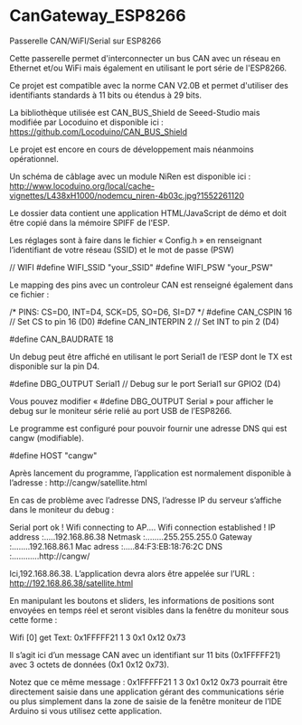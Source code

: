 # CanGateway_ESP8266
Passerelle CAN/WiFI/Serial sur ESP8266

Cette passerelle permet d'interconnecter un bus CAN avec un réseau en Ethernet et/ou WiFi mais également en utilisant le port série de l'ESP8266.

Ce projet est compatible avec la norme CAN V2.0B et permet d'utiliser des identifiants standards à 11 bits ou étendus à 29 bits.

La bibliothèque utilisée est CAN_BUS_Shield de Seeed-Studio mais modifiée par Locoduino et disponible ici : https://github.com/Locoduino/CAN_BUS_Shield

Le projet est encore en cours de développement mais néanmoins opérationnel.

Un schéma de câblage avec un module NiRen est disponible ici : http://www.locoduino.org/local/cache-vignettes/L438xH1000/nodemcu_niren-4b03c.jpg?1552261120

Le dossier data contient une application HTML/JavaScript de démo et doit être copié dans la mémoire SPIFF de l'ESP.

Les réglages sont à faire dans le fichier « Config.h » en renseignant l’identifiant de votre réseau (SSID) et le mot de passe (PSW)

// WIFI
#define WIFI_SSID          "your_SSID"
#define WIFI_PSW           "your_PSW"

Le mapping des pins avec un controleur CAN est renseigné également dans ce fichier :

/* PINS:  CS=D0, INT=D4, SCK=D5, SO=D6, SI=D7 */
#define CAN_CSPIN              16   // Set CS to pin 16 (D0)
#define CAN_INTERPIN            2   // Set INT to pin 2 (D4)

#define CAN_BAUDRATE           18

Un debug peut être affiché en utilisant le port Serial1 de l’ESP dont le TX est disponible sur la pin D4.

#define DBG_OUTPUT           Serial1    // Debug sur le port Serial1 sur GPIO2 (D4)

Vous pouvez modifier « #define DBG_OUTPUT Serial » pour afficher le debug sur le moniteur série relié au port USB de l’ESP8266.

Le programme est configuré pour pouvoir fournir une adresse DNS qui est cangw (modifiable).

#define HOST                 "cangw"

Après lancement du programme, l’application est normalement disponible à l’adresse : http://cangw/satellite.html

En cas de problème avec l’adresse DNS, l’adresse IP du serveur s’affiche dans le moniteur du debug :

Serial port ok !
Wifi connecting to AP....
Wifi connection established !
IP address :.....192.168.86.38
Netmask :........255.255.255.0
Gateway :........192.168.86.1
Mac adress :.....84:F3:EB:18:76:2C
DNS :............http://cangw/

Ici,192.168.86.38. L’application devra alors être appelée sur l’URL : http://192.168.86.38/satellite.html

En manipulant les boutons et sliders, les informations de positions sont envoyées en temps réel et seront visibles dans la fenêtre du moniteur sous cette forme :

Wifi [0] get Text: 0x1FFFFF21 1 3 0x1 0x12 0x73

Il s’agit ici d’un message CAN avec un identifiant sur 11 bits (0x1FFFFF21) avec 3 octets de données (0x1 0x12 0x73).

Notez que ce même message : 0x1FFFFF21 1 3 0x1 0x12 0x73 pourrait être directement saisie dans une application gérant des communications	série ou plus simplement dans la zone de saisie de la fenêtre moniteur de l’IDE Arduino si vous utilisez cette application.


